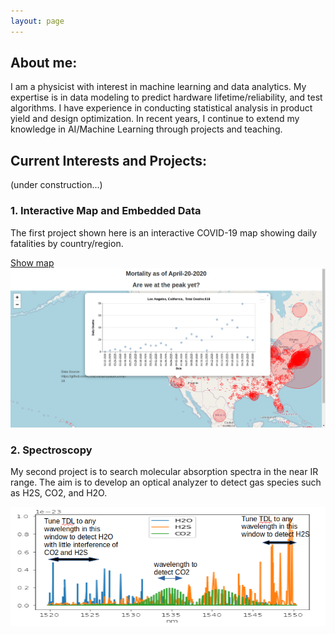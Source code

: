 ```yaml
---
layout: page
---
```

## About me:

I am a physicist with interest in machine learning and data analytics. My expertise is in data modeling to predict hardware lifetime/reliability, and test algorithms. I have experience in conducting statistical analysis in product yield and design optimization.  In recent years, I continue to extend my knowledge in AI/Machine Learning through projects and teaching.
 
## Current Interests and Projects:
(under construction...)

### 1. Interactive Map and Embedded Data

The first project shown here is an interactive COVID-19 map showing daily fatalities by country/region.

[Show map](https://tuengo-analytics.github.io/corona)
[![](images/dailySample.png)](https://tuengo-analytics.github.io/corona)




### 2. Spectroscopy

My second project is to search molecular absorption spectra in the near IR range.  The aim is to develop an optical analyzer to detect gas species such as H2S, CO2, and H2O.

[![](images/spectra.png)](https://tuengo-analytics.github.io/Gas-Analyzer/)
